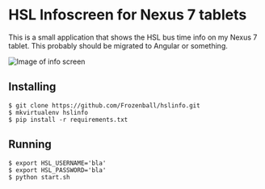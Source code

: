 # HSL Infoscreen for Nexus 7 tablets

This is a small application that shows the HSL bus time info on my Nexus 7 tablet.
This probably should be migrated to Angular or something.

![Image of info screen](https://i.imgur.com/OfnCdOE.jpg)

## Installing

````
$ git clone https://github.com/Frozenball/hslinfo.git
$ mkvirtualenv hslinfo
$ pip install -r requirements.txt
````

## Running

````
$ export HSL_USERNAME='bla'
$ export HSL_PASSWORD='bla'
$ python start.sh
````
